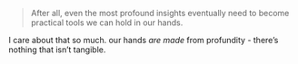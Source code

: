 > After all, even the most profound insights eventually need to become practical tools we can hold in our hands.

I care about that so much. our hands *are made* from profundity - there’s nothing that isn’t tangible.
